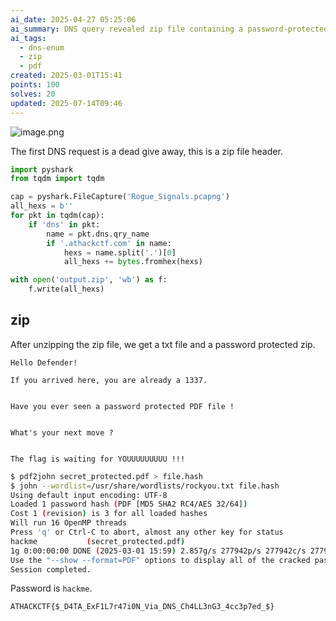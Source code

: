 ```yaml
---
ai_date: 2025-04-27 05:25:06
ai_summary: DNS query revealed zip file containing a password-protected PDF; cracked with 'hackme' password.
ai_tags:
  - dns-enum
  - zip
  - pdf
created: 2025-03-01T15:41
points: 100
solves: 20
updated: 2025-07-14T09:46
---
```


![image.png](https://res.cloudinary.com/kumonochisanaka/image/upload/v1740862660/2025/03/a14901ba5f149f54ef5a90f0743d4d35.png)

The first DNS request is a dead give away, this is a zip file header.

```python
import pyshark
from tqdm import tqdm

cap = pyshark.FileCapture('Rogue_Signals.pcapng')
all_hexs = b''
for pkt in tqdm(cap):
    if 'dns' in pkt:
        name = pkt.dns.qry_name
        if '.athackctf.com' in name:
            hexs = name.split('.')[0]
            all_hexs += bytes.fromhex(hexs)

with open('output.zip', 'wb') as f:
    f.write(all_hexs)
```

## zip

After unzipping the zip file, we get a txt file and a password protected zip.

``` [important.txt]
Hello Defender!

If you arrived here, you are already a 1337.


Have you ever seen a password protected PDF file !


What's your next move ?


The flag is waiting for YOUUUUUUUUU !!!
```

```bash
$ pdf2john secret_protected.pdf > file.hash
$ john --wordlist=/usr/share/wordlists/rockyou.txt file.hash
Using default input encoding: UTF-8
Loaded 1 password hash (PDF [MD5 SHA2 RC4/AES 32/64])
Cost 1 (revision) is 3 for all loaded hashes
Will run 16 OpenMP threads
Press 'q' or Ctrl-C to abort, almost any other key for status
hackme           (secret_protected.pdf)     
1g 0:00:00:00 DONE (2025-03-01 15:59) 2.857g/s 277942p/s 277942c/s 277942C/s jessica101..ericalynn
Use the "--show --format=PDF" options to display all of the cracked passwords reliably
Session completed.
```

Password is `hackme`.

```flag
ATHACKCTF{$_D4TA_ExF1L7r47i0N_Via_DNS_Ch4LL3nG3_4cc3p7ed_$}
```